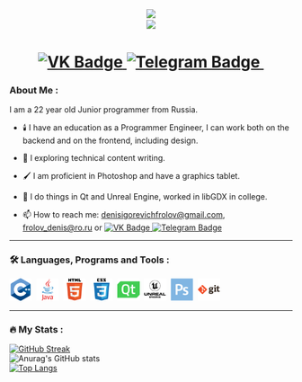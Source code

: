 <div id="header" align="center">
  <img src="https://psv4.userapi.com/c236331/u140156884/docs/d5/5547d73656f2/nekromant-za-kompom.gif?extra=m0XfeLVzpRJya1r1XHTlE3PLCENWaB532PxToz7Vd_Gjc3N6Lhlt9QNOYPQXhXvwfaobBJHXNcBJlSKoKy1XPH5MadrrR3miStIgBoh7U9Sl2ZjRaIf8X0tf4GzOVRxa89cWDNtgeAYRhZ7KU2gtSaMZRQ" width="200"/>
  <div align="center">
    <img src="https://psv4.userapi.com/c235131/u140156884/docs/d7/8627fdf10eda/resurrection-of-dead-code.gif?extra=aaqhIL-DXu3UkrjEs5Tr6te5_EFNST-QGodhJrrrBAouT1dJFqLdbbN4Xy479NJIrQjRbPOi50Ne9HcIef0BmIBpace_pLRae1ikPcIAfBaJ9DAUhLrzHD-YuWC0J5twSQZQtkeQMgVaMN2IsqBRv21cwg" width="350"/>
  </div>
</div>
<h1>
  <div id="badges" align="center">
    <a href="https://vk.com/id140156884">
      <img src="https://krasnoyarsk.japancarts.ru/views/japancarts/images/vkcom.svg" alt="VK Badge" width="20"/>
    </a>
    <a href="https://t.me/Denis_Frolov333">
      <img src="https://mysekret.ru/wp-content/uploads/2021/11/telegram_5.x_version_2019_logo1.png" alt="Telegram Badge" width="20"/>
    </a>
    <img src="https://komarev.com/ghpvc/?username=Denis-Igorevich-Frolov&style=flat-square&color=blue" alt=""/>
  </div>
</h1>

### About Me :
I am a 22 year old Junior programmer from Russia.

- :candle: I have an education as a Programmer Engineer, I can work both on the backend and on the frontend, including design.

- :mag_right: I exploring technical content writing.

- :paintbrush: I am proficient in Photoshop and have a graphics tablet.

- :wrench: I do things in Qt and Unreal Engine, worked in libGDX in college.

- :mailbox: How to reach me: denisigorevichfrolov@gmail.com, frolov_denis@ro.ru or <a href="https://vk.com/id140156884">
      <img src="https://krasnoyarsk.japancarts.ru/views/japancarts/images/vkcom.svg" alt="VK Badge" width="20"/>
    </a>
    <a href="https://t.me/Denis_Frolov333">
      <img src="https://mysekret.ru/wp-content/uploads/2021/11/telegram_5.x_version_2019_logo1.png" alt="Telegram Badge" width="20"/>
    </a>
    
---

### :hammer_and_wrench: Languages, Programs and Tools :
<div>
  <img src="https://github.com/devicons/devicon/blob/master/icons/cplusplus/cplusplus-original.svg" title="cplusplus" alt="Java" width="40" height="40"/>&nbsp;
  <img src="https://github.com/devicons/devicon/blob/master/icons/java/java-original-wordmark.svg" title="java" alt="Java" width="40" height="40"/>&nbsp;
  <img src="https://github.com/devicons/devicon/blob/master/icons/html5/html5-original-wordmark.svg" title="html5" alt="Java" width="40" height="40"/>&nbsp;
  <img src="https://github.com/devicons/devicon/blob/master/icons/css3/css3-original-wordmark.svg" title="css3" alt="Java" width="40" height="40"/>&nbsp;
  <img src="https://github.com/devicons/devicon/blob/master/icons/qt/qt-original.svg" title="Java" alt="qt" width="40" height="40"/>&nbsp;
  <img src="https://github.com/devicons/devicon/blob/master/icons/unrealengine/unrealengine-original-wordmark.svg" alt="unrealengine" width="40" height="40"/>&nbsp;
  <img src="https://github.com/devicons/devicon/blob/master/icons/photoshop/photoshop-plain.svg" alt="photoshop" width="40" height="40"/>&nbsp;
  <img src="https://github.com/devicons/devicon/blob/master/icons/git/git-original-wordmark.svg" title="git" **alt="Git" width="40" height="40"/>
</div>

---

### :fire: My Stats :
[![GitHub Streak](http://github-readme-streak-stats.herokuapp.com?user=Denis-Igorevich-Frolov&theme=holi-theme&hide_border=&border_radius=20)](https://git.io/streak-stats)
<br>
![Anurag's GitHub stats](https://github-readme-stats.vercel.app/api?username=Denis-Igorevich-Frolov&show_icons=true&border_radius=20&bg_color=030314&border_color=85A4C0&title_color=5EAAED&text_color=D5E6FE&card_width=495&ring_color=D5E6FE&hide_title=true)
<br>
[![Top Langs](https://github-readme-stats.vercel.app/api/top-langs/?username=Denis-Igorevich-Frolov&layout=compact&border_radius=20&bg_color=030314&border_color=85A4C0&title_color=5EAAED&text_color=D5E6FE&card_width=445)](https://github.com/anuraghazra/github-readme-stats)
